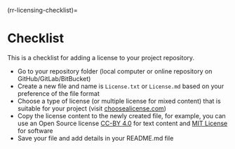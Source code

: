(rr-licensing-checklist)=
# Checklist

This is a checklist for adding a license to your project repository.

- Go to your repository folder (local computer or online repository on GitHub/GitLab/BitBucket)
- Create a new file and name is `License.txt` or `License.md` based on your  preference of the file format
- Choose a type of license (or multiple license for mixed content) that is suitable for your project (visit [choosealicense.com](https://choosealicense.com/))
- Copy the license content to the newly created file, for example, you can use an Open Source license [CC-BY 4.0](https://choosealicense.com/licenses/cc-by-4.0/) for text content and [MIT License](https://choosealicense.com/licenses/mit/) for software
- Save your file and add details in your README.md file
